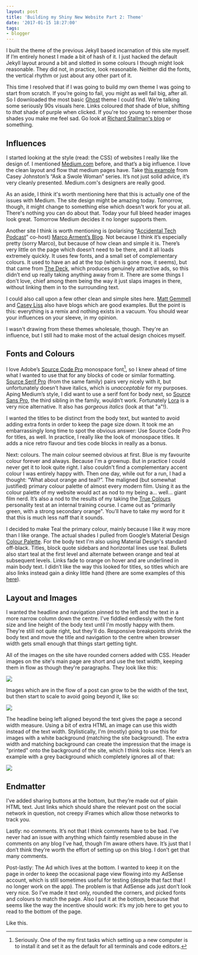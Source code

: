 ```yaml
---
layout: post
title: 'Building my Shiny New Website Part 2: Theme'
date: '2017-01-15 18:27:00'
tags:
- blogger
---
```


I built the theme of the previous Jekyll based incarnation of this site myself. If I’m entirely honest I made a bit of hash of it. I just hacked the default Jekyll layout around a bit and slotted in some colours I though might look reasonable. They did not, in practice, look reasonable. Neither did the fonts, the vertical rhythm or just about any other part of it.

This time I resolved that if I was going to build my own theme I was going to start from scratch. If you’re going to fail, you might as well fail big, after all. So I downloaded the most basic [Ghost] theme I could find. We’re talking some seriously 90s visuals here. Links coloured *that* shade of blue, shifting to *that* shade of purple when clicked. If you're too young to remember those shades you make me feel sad. Go look at [Richard Stallman's blog] or something.

[Ghost]: https://ghost.org
[Richard Stallman's blog]: https://stallman.org

## Influences

I started looking at the style (read: the CSS) of websites I really like the design of. I mentioned [Medium.com] before, and that’s a big influence. I love the clean layout and flow that medium pages have. Take [this example] from Casey Johnston’s “Ask a Swole Woman” series. It’s not just solid advice, it’s very cleanly presented. Medium.com's designers are really good.

[Medium.com]: https://medium.com
[this example]: https://thehairpin.com/ask-a-swole-woman-17th-century-whaler-problems-fe10afaaf962#.s6g32kn06

As an aside, I think it's worth mentioning here that this is actually one of the issues with Medium. The site design might be amazing today. Tomorrow, though, it might change to something else which doesn't work for you at all. There's nothing you can do about that. Today your full bleed header images look great. Tomorrow Medium decides it no longer supports them.

Another site I think is worth mentioning is (polarising “[Accidental Tech Podcast]” co-host) [Marco Arment’s Blog]. Not because I think it’s especially pretty (sorry Marco), but because of how clean and simple it is. There’s very little on the page which doesn’t need to be there, and it all loads extremely quickly. It uses few fonts, and a small set of complementary colours. It used to have an ad at the top (which is gone now, it seems), but that came from [The Deck], which produces genuinely attractive ads, so this didn’t end up really taking anything away from it. There are some things I don't love, chief among them being the way it just slaps images in there, without linking them in to the surrounding text.

[Accidental Tech Podcast]: http://atp.fm
[Marco Arment’s Blog]: https://marco.org
[The Deck]: http://decknetwork.net

I could also call upon a few other clean and simple sites here. [Matt Gemmell] and [Casey Liss] also have blogs which are good examples. But the point is this: everything is a remix and nothing exists in a vacuum. You should wear your influences on your sleeve, in my opinion.

[Matt Gemmell]: http://mattgemmell.com
[Casey Liss]: https://www.caseyliss.com

I wasn't drawing from these themes wholesale, though. They're an influence, but I still had to make most of the actual design choices myself.

## Fonts and Colours

I love Adobe’s [Source Code Pro] monospace font[^1], so I knew ahead of time what I wanted to use that for any blocks of code or similar formatting. [Source Serif Pro] (from the same family) pairs very nicely with it, but unfortunately doesn’t have italics, which is *unacceptable* for my purposes. Aping Medium’s style, I did want to use a serif font for body next, so [Source Sans Pro], the third sibling in the family, wouldn’t work. Fortunately [Lora] is a very nice alternative. It also has *gorgeous italics* (look at that "a"!).

[Source Code Pro]: https://fonts.google.com/specimen/Source+Code+Pro
[Source Serif Pro]: https://fonts.google.com/specimen/Source+Serif+Pro
[Source Sans Pro]: https://fonts.google.com/specimen/Source+Sans+Pro
[Lora]: https://fonts.google.com/specimen/Lora

I wanted the titles to be distinct from the body text, but wanted to avoid adding extra fonts in order to keep the page size down. It took me an embarrassingly long time to spot the obvious answer: Use Source Code Pro for titles, as well. In practice, I really like the look of monospace titles. It adds a nice retro flavour and ties code blocks in really as a bonus.

Next: colours. The main colour seemed obvious at first. Blue is my favourite colour forever and always. Because I'm a grownup. But in practice I could never get it to look quite right. I also couldn't find a complementary accent colour I was entirely happy with. Then one day, while out for a run, I had a thought: “What about orange and teal?”. The maligned (but somewhat justified) primary colour palette of almost every modern film. Using it as the colour palette of my website would act as nod to my being a… well… giant film nerd. It’s also a nod to the results of my taking the [True Colours] personality test at an internal training course. I came out as "primarily green, with a strong secondary orange". You’ll have to take my word for it that this is much less naff that it sounds.

[True Colours]: https://en.wikipedia.org/wiki/True_Colors_(personality)

I decided to make Teal the primary colour, mainly because I like it way more than I like orange. The actual shades I pulled from Google’s Material Design [Colour Palette]. For the body text I'm also using Material Design's standard off-black. Titles, block quote sidebars and horizontal lines use teal. Bullets also start teal at the first level and alternate between orange and teal at subsequent levels. Links fade to orange on hover and are underlined in main body text. I didn’t like the way this looked for titles, so titles which are also links instead gain a dinky little hand (there are some examples of this [here]).

[Colour Palette]: https://material.google.com/style/color.html#color-color-palette
[here]: http://harveynick.com/2014/04/26/is-it-that-time-again/

## Layout and Images

I wanted the headline and navigation pinned to the left and the text in a more narrow column down the centre. I've fiddled endlessly with the font size and line height of the body text until I'm mostly happy with them. They're still not quite right, but they'll do. Responsive breakpoints shrink the body text and move the title and navigation to the centre when browser width gets small enough that things start getting tight.

All of the images on the site have rounded corners added with CSS. Header images on the site's main page are short and use the text width, keeping them in flow as though they're paragraphs. They look like this:

![](http://images.harveynick.com/Tag-Hacker.jpg)

Images which are in the flow of a post can grow to be the width of the text, but then start to scale to avoid going beyond it, like so:

![](http://images.harveynick.com/2013-08-11-whilst-not-running-in-australia-DSC00782.JPG)

The headline being left aligned beyond the text gives the page a second width measure. Using a bit of extra HTML an image can use this width instead of the text width. Stylistically, I'm (mostly) going to use this for images with a white background (matching the site background). The extra width and matching background can create the impression that the image is "printed" onto the background of the site, which I think looks nice. Here’s an example with a grey background which completely ignores all of that:

<p class="wide">
<img src="http://images.harveynick.com/2016-06-05-material-design-and-ios_what_is_material_3d_elevation.jpg"></img>
</p>

## Endmatter

I’ve added sharing buttons at the bottom, but they’re made out of plain HTML text. Just links which should share the relevant post on the social network in question, not creepy iFrames which allow those networks to track you.

Lastly: no comments. It’s not that I think comments have to be bad. I’ve never had an issue with anything which faintly resembled abuse in the comments on any blog I’ve had, though I’m aware others have. It’s just that I don’t think they’re worth the effort of setting up on this blog. I don’t get that many comments.

Post-lastly: The Ad which lives at the bottom. I wanted to keep it on the page in order to keep the occasional page view flowing into my AdSense account, which is still sometimes useful for testing (despite that fact that I no longer work on the app). The problem is that AdSense ads just don’t look very nice. So I’ve made it text only, rounded the corners, and picked fonts and colours to match the page. Also I put it at the bottom, because that seems like the way the incentive should work: it’s my job here to get you to read to the bottom of the page.

Like this.

[^1]: Seriously. One of the my first tasks which setting up a new computer is to install it and set it as the default for all terminals and code editors.